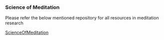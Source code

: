 ### Science of Meditation

Please refer the below mentioned repository for all resources in meditation research

[ScienceOfMeditation](https://github.com/Pandey-Pankaj/ScienceOfMeditation)
